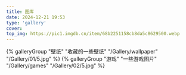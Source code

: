 ```yaml
---
title: 图库
date: 2024-12-21 19:53
type: 'gallery'
cover: 
top_img: https://pic1.imgdb.cn/item/68b2251158cb8da5c8629500.webp
---
```

<div class="gallery-group-main">
{% galleryGroup "壁纸" "收藏的一些壁纸" "/Gallery/wallpaper" "/Gallery/01/5.jpg" %}
{% galleryGroup "游戏" "一些游戏图片" "/Gallery/games" "/Gallery/02/5.jpg" %}
</div>